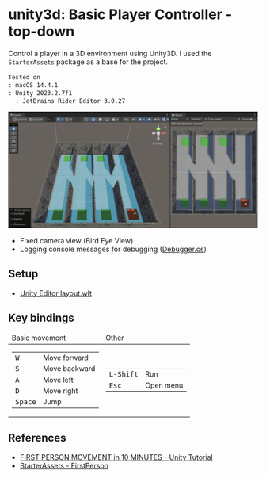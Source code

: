 # unity3d: Basic Player Controller - top-down

Control a player in a 3D environment using Unity3D.
I used the `StarterAssets` package as a base for the project.


    Tested on
    : macOS 14.4.1
    : Unity 2023.2.7f1
      : JetBrains Rider Editor 3.0.27

<img src="Var/Images/Screenshot.png" alt="Screenshot">

- Fixed camera view (Bird Eye View)
- Logging console messages for debugging ([Debugger.cs](https://gist.github.com/AppleBoiy/958a5b47891e2c789ab0e5e4e5c109c2))

## Setup

- [Unity Editor layout.wlt](https://gist.github.com/AppleBoiy/7eafbfe15eab1af248f9024288079236)

## Key bindings

<table>

<thead>
<tr>
<td>Basic movement</td>
<td>Other</td>
</tr>
</thead>

<tbody>


<!-- Basic movement -->
<tr>
<td>

<table>
<tbody>

<tr><td><kbd>W</kbd></td><td>Move forward</td></tr>
<tr><td><kbd>S</kbd></td><td>Move backward</td></tr>
<tr><td><kbd>A</kbd></td><td>Move left</td></tr>
<tr><td><kbd>D</kbd></td><td>Move right</td></tr>
<tr><td><kbd>Space</kbd></td><td>Jump</td></tr>

</tbody>
</table>

</td>
<td>
<!-- Other -->

<table>
<tbody>

<tr><td><kbd>L-Shift</kbd></td><td>Run</td></tr>

<tr><td><kbd>Esc</kbd></td><td>Open menu</td></tr>
</tbody>
</table>

</tr>
</tbody>
</table>



## References

- [FIRST PERSON MOVEMENT in 10 MINUTES - Unity Tutorial](https://www.youtube.com/watch?v=f473C43s8nE)
- [StarterAssets - FirstPerson](https://assetstore.unity.com/packages/essentials/starterassets-firstperson-updates-in-new-charactercontroller-pac-196525)

